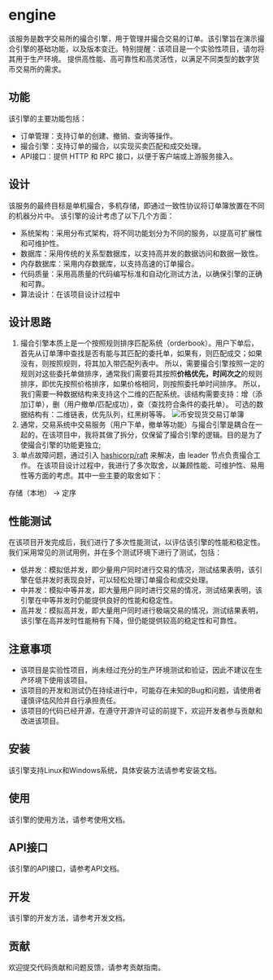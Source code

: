 # engine
该服务是数字交易所的撮合引擎，用于管理并撮合交易的订单。该引擎旨在演示撮合引擎的基础功能，以及版本变迁。特别提醒：该项目是一个实验性项目，请勿将其用于生产环境。
提供高性能、高可靠性和高灵活性，以满足不同类型的数字货币交易所的需求。

## 功能
该引擎的主要功能包括：
* 订单管理：支持订单的创建、撤销、查询等操作。
* 撮合引擎：支持订单的撮合，以实现买卖匹配和成交处理。
* API接口：提供 HTTP 和 RPC 接口，以便于客户端或上游服务接入。

## 设计
该服务的最终目标是单机撮合，多机存储，即通过一致性协议将订单簿放置在不同的机器分片中。
该引擎的设计考虑了以下几个方面：
* 系统架构：采用分布式架构，将不同功能划分为不同的服务，以提高可扩展性和可维护性。
* 数据库：采用传统的关系型数据库，以支持高并发的数据访问和数据一致性。
* 内存数据库：采用内存数据库，以支持高速的订单撮合。
* 代码质量：采用高质量的代码编写标准和自动化测试方法，以确保引擎的正确和可靠。
* 算法设计：在该项目设计过程中

## 设计思路
1. 撮合引擎本质上是一个按照规则排序匹配系统（orderbook）。用户下单后，首先从订单薄中查找是否有能与其匹配的委托单，如果有，则匹配成交；如果没有，则按照规则，将其加入带匹配列表中。
   所以，需要撮合引擎按照一定的规则对这些委托单做排序，通常我们需要将其按照**价格优先，时间次之**的规则排序，即优先按照价格排序，如果价格相同，则按照委托单时间排序。
   所以，我们需要一种数据结构来支持这个二维的匹配系统。该结构需要支持：增（添加订单），删（用户撤单/匹配成功），查（查找符合条件的委托单）。
   可选的数据结构有：二维链表，优先队列，红黑树等等。
   ![币安现货交易订单簿](assets/images/binance_spot_orderbook.png)
2. 通常，交易系统中交易服务（用户下单，撤单等功能）与撮合引擎是耦合在一起的，在该项目中，我将其做了拆分，仅保留了撮合引擎的逻辑。目的是为了使撮合引擎的功能更独立;
3. 单点故障问题，通过引入 [hashicorp/raft](https://github.com/hashicorp/raft) 来解决，由 leader 节点负责撮合工作。
   在该项目设计过程中，我进行了多次取舍，以兼顾性能、可维护性、易用性等方面的考虑。其中一些主要的取舍如下：

存储（本地） -> 定序 

## 性能测试

在该项目开发完成后，我们进行了多次性能测试，以评估该引擎的性能和稳定性。我们采用常见的测试用例，并在多个测试环境下进行了测试，包括：
* 低并发：模拟低并发，即少量用户同时进行交易的情况，测试结果表明，该引擎在低并发时表现良好，可以轻松处理订单撮合和成交处理。
* 中并发：模拟中等并发，即大量用户同时进行交易的情况，测试结果表明，该引擎在中等并发时仍能提供良好的性能和稳定性。
* 高并发：模拟高并发，即大量用户同时进行极端交易的情况，测试结果表明，该引擎在高并发时性能稍有下降，但仍能提供较高的稳定性和可靠性。

## 注意事项
* 该项目是实验性项目，尚未经过充分的生产环境测试和验证，因此不建议在生产环境下使用该项目。
* 该项目的开发和测试仍在持续进行中，可能存在未知的Bug和问题，请使用者谨慎评估风险并自行承担责任。
* 该项目的代码已经开源，在遵守开源许可证的前提下，欢迎开发者参与贡献和改进该项目。

## 安装
该引擎支持Linux和Windows系统，具体安装方法请参考安装文档。

## 使用
该引擎的使用方法，请参考使用文档。

## API接口
该引擎的API接口，请参考API文档。

## 开发
该引擎的开发方法，请参考开发文档。

## 贡献
欢迎提交代码贡献和问题反馈，请参考贡献指南。
